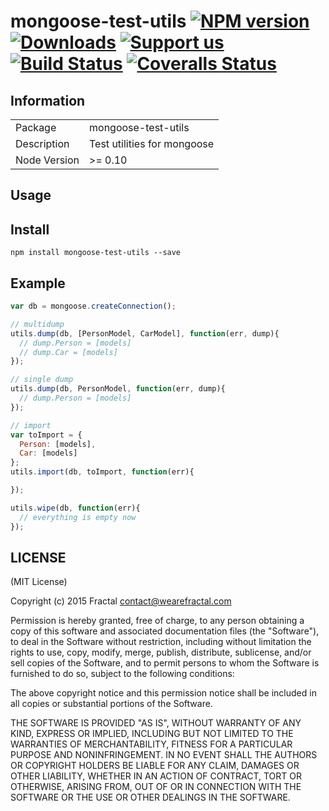 # mongoose-test-utils [![NPM version][npm-image]][npm-url] [![Downloads][downloads-image]][npm-url] [![Support us][gittip-image]][gittip-url] [![Build Status][travis-image]][travis-url] [![Coveralls Status][coveralls-image]][coveralls-url]


## Information

<table>
<tr>
<td>Package</td>
<td>mongoose-test-utils</td>
</tr>
<tr>
<td>Description</td>
<td>Test utilities for mongoose</td>
</tr>
<tr>
<td>Node Version</td>
<td>>= 0.10</td>
</tr>
</table>

## Usage

## Install

```
npm install mongoose-test-utils --save
```
## Example

```js
var db = mongoose.createConnection();

// multidump
utils.dump(db, [PersonModel, CarModel], function(err, dump){
  // dump.Person = [models]
  // dump.Car = [models]
});

// single dump
utils.dump(db, PersonModel, function(err, dump){
  // dump.Person = [models]
});

// import
var toImport = {
  Person: [models],
  Car: [models]
};
utils.import(db, toImport, function(err){

});

utils.wipe(db, function(err){
  // everything is empty now
});
```


## LICENSE

(MIT License)

Copyright (c) 2015 Fractal <contact@wearefractal.com>

Permission is hereby granted, free of charge, to any person obtaining
a copy of this software and associated documentation files (the
"Software"), to deal in the Software without restriction, including
without limitation the rights to use, copy, modify, merge, publish,
distribute, sublicense, and/or sell copies of the Software, and to
permit persons to whom the Software is furnished to do so, subject to
the following conditions:

The above copyright notice and this permission notice shall be
included in all copies or substantial portions of the Software.

THE SOFTWARE IS PROVIDED "AS IS", WITHOUT WARRANTY OF ANY KIND,
EXPRESS OR IMPLIED, INCLUDING BUT NOT LIMITED TO THE WARRANTIES OF
MERCHANTABILITY, FITNESS FOR A PARTICULAR PURPOSE AND
NONINFRINGEMENT. IN NO EVENT SHALL THE AUTHORS OR COPYRIGHT HOLDERS BE
LIABLE FOR ANY CLAIM, DAMAGES OR OTHER LIABILITY, WHETHER IN AN ACTION
OF CONTRACT, TORT OR OTHERWISE, ARISING FROM, OUT OF OR IN CONNECTION
WITH THE SOFTWARE OR THE USE OR OTHER DEALINGS IN THE SOFTWARE.

[gittip-url]: https://www.gittip.com/WeAreFractal/
[gittip-image]: http://img.shields.io/gittip/WeAreFractal.svg

[downloads-image]: http://img.shields.io/npm/dm/mongoose-test-utils.svg
[npm-url]: https://npmjs.org/package/mongoose-test-utils
[npm-image]: http://img.shields.io/npm/v/mongoose-test-utils.svg

[travis-url]: https://travis-ci.org/wearefractal/mongoose-test-utils
[travis-image]: https://travis-ci.org/wearefractal/mongoose-test-utils.png?branch=master

[coveralls-url]: https://coveralls.io/r/wearefractal/mongoose-test-utils
[coveralls-image]: https://coveralls.io/repos/wearefractal/mongoose-test-utils/badge.png

[depstat-url]: https://david-dm.org/wearefractal/mongoose-test-utils
[depstat-image]: https://david-dm.org/wearefractal/mongoose-test-utils.png

[david-url]: https://david-dm.org/wearefractal/mongoose-test-utils
[david-image]: https://david-dm.org/wearefractal/mongoose-test-utils.png?theme=shields.io
